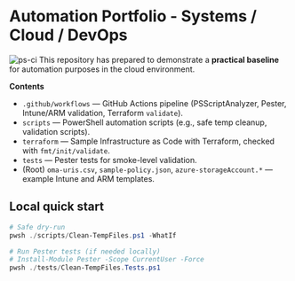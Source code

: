 # Automation Portfolio - Systems / Cloud / DevOps
![ps-ci](https://github.com/mutlutaygut/automation-cloud-systems-devops-portfolio/actions/workflows/powershell-ci.yml/badge.svg)
This repository has prepared to demonstrate a **practical baseline** for automation purposes in the cloud environment.

**Contents**
- `.github/workflows` — GitHub Actions pipeline (PSScriptAnalyzer, Pester, Intune/ARM validation, Terraform `validate`).
- `scripts` — PowerShell automation scripts (e.g., safe temp cleanup, validation scripts).
- `terraform` — Sample Infrastructure as Code with Terraform, checked with `fmt/init/validate`.
- `tests` — Pester tests for smoke-level validation.
- (Root) `oma-uris.csv`, `sample-policy.json`, `azure-storageAccount.*` — example Intune and ARM templates.  
 
## Local quick start

```powershell
# Safe dry-run
pwsh ./scripts/Clean-TempFiles.ps1 -WhatIf

# Run Pester tests (if needed locally)
# Install-Module Pester -Scope CurrentUser -Force
pwsh ./tests/Clean-TempFiles.Tests.ps1
`````
